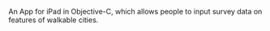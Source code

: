 An App for iPad in Objective-C, which allows people to input survey data on features of walkable cities.
